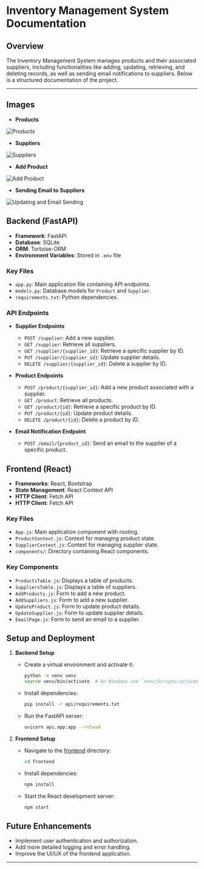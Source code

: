 # Inventory Management System Documentation

## Overview

The Inventory Management System manages products and their associated suppliers, including functionalities like adding, updating, retrieving, and deleting records, as well as sending email notifications to suppliers. Below is a structured documentation of the project.

---

## Images 
- **Products**

![Products](https://github.com/user-attachments/assets/b9617fac-9b19-45ee-b7a5-f674d8774f2b)

- **Suppliers**

![Suppliers](https://github.com/user-attachments/assets/32341ccf-64cc-44ee-a8be-8affe30afff5)

- **Add Product**

![Add Product](https://github.com/user-attachments/assets/6f842320-4cf8-4319-b9af-d041fe2b143f)

- **Sending Email to Suppliers**

![Updating and Email Sending](https://github.com/user-attachments/assets/b93f2af7-8b43-4c6a-9c99-012765b0ad58)


## Backend (FastAPI)
- **Framework**: FastAPI
- **Database**: SQLite
- **ORM**: Tortoise-ORM
- **Environment Variables**: Stored in `.env` file

### Key Files
- `app.py`: Main application file containing API endpoints.
- `models.py`: Database models for `Product` and `Supplier`.
- `requirements.txt`: Python dependencies.

### API Endpoints
- **Supplier Endpoints**
  - `POST /supplier`: Add a new supplier.
  - `GET /supplier`: Retrieve all suppliers.
  - `GET /supplier/{supplier_id}`: Retrieve a specific supplier by ID.
  - `PUT /supplier/{supplier_id}`: Update supplier details.
  - `DELETE /supplier/{supplier_id}`: Delete a supplier by ID.

- **Product Endpoints**
  - `POST /product/{supplier_id}`: Add a new product associated with a supplier.
  - `GET /product`: Retrieve all products.
  - `GET /product/{id}`: Retrieve a specific product by ID.
  - `PUT /product/{id}`: Update product details.
  - `DELETE /product/{id}`: Delete a product by ID.

- **Email Notification Endpoint**
  - `POST /email/{product_id}`: Send an email to the supplier of a specific product.

## Frontend (React)
- **Frameworks**: React, Bootstrap
- **State Management**: React Context API
- **HTTP Client**: Fetch API
- **HTTP Client**: Fetch API

### Key Files
- `App.js`: Main application component with routing.
- `ProductContext.js`: Context for managing product state.
- `SupplierContext.js`: Context for managing supplier state.
- `components/`: Directory containing React components.

### Key Components
- `ProductsTable.js`: Displays a table of products.
- `SuppliersTable.js`: Displays a table of suppliers.
- `AddProducts.js`: Form to add a new product.
- `AddSuppliers.js`: Form to add a new supplier.
- `UpdateProduct.js`: Form to update product details.
- `UpdateSupplier.js`: Form to update supplier details.
- `EmailPage.js`: Form to send an email to a supplier.

## Setup and Deployment
1. **Backend Setup**
   - Create a virtual environment and activate it:
     ```sh
     python -m venv venv
     source venv/bin/activate  # On Windows use `venv\Scripts\activate`
     ```
   - Install dependencies:
     ```sh
     pip install -r api/requirements.txt
     ```
   - Run the FastAPI server:
     ```sh
     uvicorn api.app:app --reload
     ```

2. **Frontend Setup**
   - Navigate to the [frontend](http://_vscodecontentref_/23) directory:
     ```sh
     cd frontend
     ```
   - Install dependencies:
     ```sh
     npm install
     ```
   - Start the React development server:
     ```sh
     npm start
     ```

## Future Enhancements
- Implement user authentication and authorization.
- Add more detailed logging and error handling.
- Improve the UI/UX of the frontend application.
---


